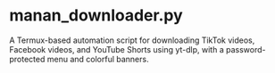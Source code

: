 # manan_downloader.py
A Termux-based automation script for downloading TikTok videos, Facebook videos, and YouTube Shorts using yt-dlp, with a password-protected menu and colorful banners.
